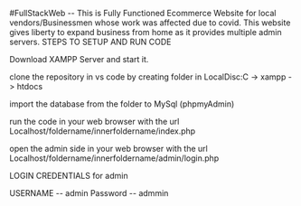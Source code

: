 #FullStackWeb -- This is Fully Functioned Ecommerce Website for local vendors/Businessmen whose work was affected due to covid. This website gives liberty to expand 
business from home as it provides multiple admin servers.
STEPS TO SETUP AND RUN CODE

Download XAMPP Server and start it.

clone the repository in vs code by creating folder in LocalDisc:C -> xampp -> htdocs

import the database from the folder to MySql (phpmyAdmin)

run the code in your web browser with the url Localhost/foldername/innerfoldername/index.php

open the admin side in your web browser with the url Localhost/foldername/innerfoldername/admin/login.php

LOGIN CREDENTIALS for admin

USERNAME -- admin
Password -- admmin
